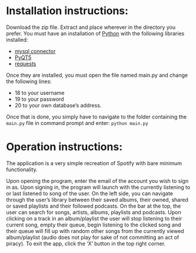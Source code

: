 # Installation instructions:
Download the zip file. Extract and place wherever in the directory you prefer. 
You must have an installation of [Python](https://www.python.org/downloads/) with the following libraries installed: 
- [mysql connector](https://dev.mysql.com/doc/connector-python/en/connector-python-installation.html)
- [PyQT5](https://pypi.org/project/PyQt5/)
- [requests](https://pypi.org/project/requests/)

Once they are installed, you must open the file named main.py and change the following lines:
- 18 to your username
- 19 to your password
- 20 to your own database’s address.
 
Once that is done, you simply have to navigate to the folder containing the `main.py` file in command prompt and enter: `python main.py`
# Operation instructions:
The application is a very simple recreation of Spotify with bare minimum functionality. 

Upon opening the program, enter the email of the account you wish to sign in as.
Upon signing in, the program will launch with the currently listening to or last listened to song of the user. 
On the left side, you can navigate through the user’s library between their saved albums, their owned, shared or saved playlists and their followed podcasts. 
On the bar at the top, the user can search for songs, artists, albums, playlists and podcasts. 
Upon clicking on a track in an album/playlist the user will stop listening to their current song, empty their queue, begin listening to the clicked song and their queue will fill up with random other songs from the currently viewed album/playlist (audio does not play for sake of not committing an act of piracy). 
To exit the app, click the ‘X’ button in the top right corner.
